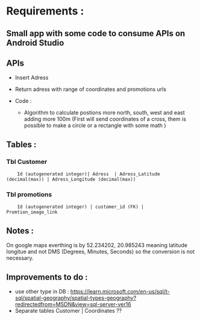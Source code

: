 
# Requirements : 
##  Small app with some code to consume APIs on Android Studio

## APIs 
- Insert Adress
- Return adress with range of coordinates and promotions urls

- Code : 
    - Algorithm to calculate postions more north, south, west and east adding more 100m (First will send coordinates of a cross, them is possible to make a circle or a rectangle with some math )
    
## Tables :
###  Tbl Customer 
```
    Id (autogenerated integer)| Adress  | Adress_Latitude (decimal(max)) | Adress_Longitude (decimal(max))
```
    
### Tbl promotions 
```
    Id (autogenerated integer) | customer_id (FK) | Promtion_image_link 
```
    
## Notes : 
On google maps everthing is by 52.234202, 20.985243 meaning latitude longitue and not DMS (Degrees, Minutes, Seconds) so the conversion is not necessary. 
    
## Improvements to do : 
- use other type in DB : https://learn.microsoft.com/en-us/sql/t-sql/spatial-geography/spatial-types-geography?redirectedfrom=MSDN&view=sql-server-ver16
- Separate tables Customer | Coordinates ??